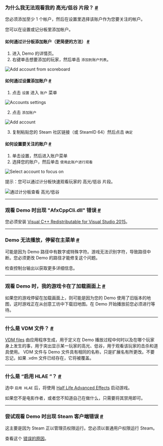 <a class="anchor" id="watch-highlow"></a>

### 为什么我无法观看我的 高光/低谷 片段？ [#](/docs/watch#watch-highlow)

您必须添加至少 1 个帐户，然后在设置里选择该账户作为您要关注的帐户。

您可以在设置或记分板里添加帐户。

<a class="anchor" id="add-account-quick"></a>

#### 如何通过计分板添加账户（更简便的方法） [#](/docs/watch#add-account-quick)

1. 进入 Demo 的详情页。
2. 右键单击想要添加的玩家，然后单击 `添加到账户列表`。

![Add account from scoreboard](docs/watch/add-account-scoreboard.png)

<a class="anchor" id="add-account-settings"></a>

#### 如何通过设置添加账户 [#](/docs/watch#add-account-settings)

1. 点击 `设置` 进入 `账户` 菜单

![Accounts settings](docs/watch/add-account-step1.png)

2. 点击 `添加账户`

![Add account](docs/watch/add-account-step2.png)

3. 复制粘贴您的 Steam 社区链接（或 SteamID 64）然后点击 `确定`

<a class="anchor" id="focus-account"></a>

#### 如何设置要关注的账户 [#](/docs/watch#focus-account)

1. 单击设置，然后进入账户菜单
2. 选择您的账户，然后单击 `使用此账户进行观看`

![Select account to focus on](docs/watch/add-account-step3.png)

<p class="has-text-warning">提示：您可以通过计分板快速观看玩家的 高光/低谷 片段。</p>

![通过计分板查看 高光/低谷](docs/watch/scoreboard-highlow.png)

---

<a class="anchor" id="afx-cpp"></a>

### 观看 Demo 时出现 "AfxCppCli.dll" 错误 [#](/docs/watch#afx-cpp)

您必须安装 [Visual C++ Redistributable for Visual Studio 2015](https://www.microsoft.com/en-us/download/details.aspx?id=48145)。

---

<a class="anchor" id="stuck-menu"></a>

### Demo 无法播放，停留在主菜单 [#](/docs/watch#stuck-menu)

可能是因为 Demo 路径中有数字或特殊字符。游戏无法识别字符，导致路径中断。您必须更改 Demo 的路径才能修复这个问题。

<p class="has-text-warning">检查控制台输出以获取更多详细信息。</p>

---

<a class="anchor" id="stuck-loading"></a>

### 观看 Demo 时，我的游戏卡在了加载画面上 [#](/docs/watch#stuck-loading)

如果您的游戏停留在加载画面上，则可能是因为您的 Demo 使用了旧版本的地图，这时游戏正在从创意工坊中下载旧地图。在 Demo 开始播放前您必须进行等待。

---

<a class="anchor" id="vdm"></a>

### 什么是 VDM 文件？ [#](/docs/watch#vdm)

[VDM files](https://developer.valvesoftware.com/wiki/Demo_Recording_Tools) 由应用程序生成，用于定义在 Demo 播放过程中何时以及在哪个玩家身上发生的事，用于突出显示某一玩家的高光、低谷，用于观看该玩家的击杀和道具使用。 VDM 文件与 Demo 文件具有相同的名称，只是扩展名有所更改。不要忘记，如果 .vdm 文件已经存在，它将被覆盖。

---

<a class="anchor" id="hlae"></a>

### 什么是 “启用 HLAE ”？ [#](/docs/watch#hlae)

选中 `启用 HLAE` 后，将使用 [Half Life Advanced Effects](https://github.com/ripieces/advancedfx/wiki/AfxHookSource) 启动游戏。

<p class="has-text-warning">如果您不是电影作者，或者您不知道自己在做什么，只需要将其禁用即可。</p>

---

<a class="anchor" id="steam-client-error"></a>

### 尝试观看 Demo 时出现 Steam 客户端错误 [#](/docs/watch#steam-client-error)

这主要是因为 Steam 正以管理员权限运行。您必须以普通用户权限运行 Steam。

查看这个 [错误的原因](https://github.com/akiver/CSGO-Demos-Manager/issues/376)。
